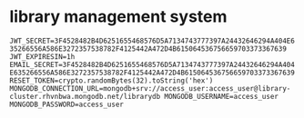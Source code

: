 # library management system
`
JWT_SECRET=3F4528482B4D6251655468576D5A7134743777397A24432646294A404E635266556A586E3272357538782F4125442A472D4B615064536756659703373367639
JWT_EXPIRESIN=1h
EMAIL_SECRET=3F4528482B4D6251655468576D5A7134743777397A24432646294A404E635266556A586E3272357538782F4125442A472D4B615064536756659703373367639
RESET_TOKEN=crypto.randomBytes(32).toString('hex')
MONGODB_CONNECTION_URL=mongodb+srv://access_user:access_user@library-cluster.rhvnbwa.mongodb.net/librarydb
MONGODB_USERNAME=access_user
MONGODB_PASSWORD=access_user
`
